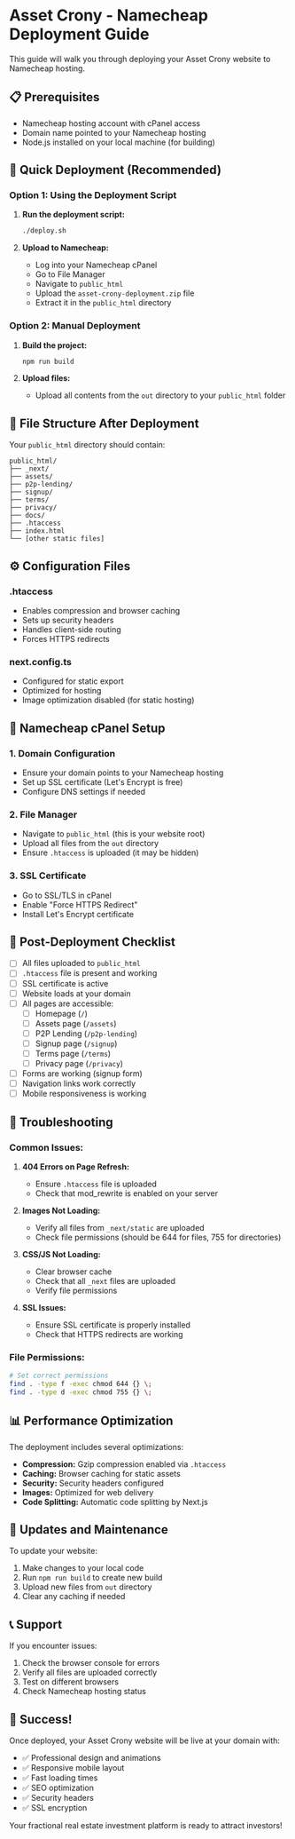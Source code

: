 # Asset Crony - Namecheap Deployment Guide

This guide will walk you through deploying your Asset Crony website to Namecheap hosting.

## 📋 Prerequisites

- Namecheap hosting account with cPanel access
- Domain name pointed to your Namecheap hosting
- Node.js installed on your local machine (for building)

## 🚀 Quick Deployment (Recommended)

### Option 1: Using the Deployment Script

1. **Run the deployment script:**
   ```bash
   ./deploy.sh
   ```

2. **Upload to Namecheap:**
   - Log into your Namecheap cPanel
   - Go to File Manager
   - Navigate to `public_html`
   - Upload the `asset-crony-deployment.zip` file
   - Extract it in the `public_html` directory

### Option 2: Manual Deployment

1. **Build the project:**
   ```bash
   npm run build
   ```

2. **Upload files:**
   - Upload all contents from the `out` directory to your `public_html` folder

## 📁 File Structure After Deployment

Your `public_html` directory should contain:
```
public_html/
├── _next/
├── assets/
├── p2p-lending/
├── signup/
├── terms/
├── privacy/
├── docs/
├── .htaccess
├── index.html
└── [other static files]
```

## ⚙️ Configuration Files

### .htaccess
- Enables compression and browser caching
- Sets up security headers
- Handles client-side routing
- Forces HTTPS redirects

### next.config.ts
- Configured for static export
- Optimized for hosting
- Image optimization disabled (for static hosting)

## 🔧 Namecheap cPanel Setup

### 1. Domain Configuration
- Ensure your domain points to your Namecheap hosting
- Set up SSL certificate (Let's Encrypt is free)
- Configure DNS settings if needed

### 2. File Manager
- Navigate to `public_html` (this is your website root)
- Upload all files from the `out` directory
- Ensure `.htaccess` is uploaded (it may be hidden)

### 3. SSL Certificate
- Go to SSL/TLS in cPanel
- Enable "Force HTTPS Redirect"
- Install Let's Encrypt certificate

## 🎯 Post-Deployment Checklist

- [ ] All files uploaded to `public_html`
- [ ] `.htaccess` file is present and working
- [ ] SSL certificate is active
- [ ] Website loads at your domain
- [ ] All pages are accessible:
  - [ ] Homepage (`/`)
  - [ ] Assets page (`/assets`)
  - [ ] P2P Lending (`/p2p-lending`)
  - [ ] Signup page (`/signup`)
  - [ ] Terms page (`/terms`)
  - [ ] Privacy page (`/privacy`)
- [ ] Forms are working (signup form)
- [ ] Navigation links work correctly
- [ ] Mobile responsiveness is working

## 🐛 Troubleshooting

### Common Issues:

1. **404 Errors on Page Refresh:**
   - Ensure `.htaccess` file is uploaded
   - Check that mod_rewrite is enabled on your server

2. **Images Not Loading:**
   - Verify all files from `_next/static` are uploaded
   - Check file permissions (should be 644 for files, 755 for directories)

3. **CSS/JS Not Loading:**
   - Clear browser cache
   - Check that all `_next` files are uploaded
   - Verify file permissions

4. **SSL Issues:**
   - Ensure SSL certificate is properly installed
   - Check that HTTPS redirects are working

### File Permissions:
```bash
# Set correct permissions
find . -type f -exec chmod 644 {} \;
find . -type d -exec chmod 755 {} \;
```

## 📊 Performance Optimization

The deployment includes several optimizations:

- **Compression:** Gzip compression enabled via `.htaccess`
- **Caching:** Browser caching for static assets
- **Security:** Security headers configured
- **Images:** Optimized for web delivery
- **Code Splitting:** Automatic code splitting by Next.js

## 🔄 Updates and Maintenance

To update your website:

1. Make changes to your local code
2. Run `npm run build` to create new build
3. Upload new files from `out` directory
4. Clear any caching if needed

## 📞 Support

If you encounter issues:

1. Check the browser console for errors
2. Verify all files are uploaded correctly
3. Test on different browsers
4. Check Namecheap hosting status

## 🎉 Success!

Once deployed, your Asset Crony website will be live at your domain with:
- ✅ Professional design and animations
- ✅ Responsive mobile layout
- ✅ Fast loading times
- ✅ SEO optimization
- ✅ Security headers
- ✅ SSL encryption

Your fractional real estate investment platform is ready to attract investors!



